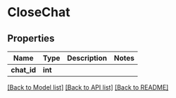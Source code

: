 # CloseChat

## Properties
Name | Type | Description | Notes
------------ | ------------- | ------------- | -------------
**chat_id** | **int** |  | 

[[Back to Model list]](../README.md#documentation-for-models) [[Back to API list]](../README.md#documentation-for-api-endpoints) [[Back to README]](../README.md)



